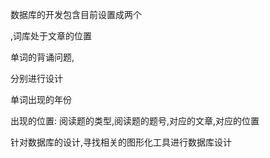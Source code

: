 数据库的开发包含目前设置成两个

,词库处于文章的位置

单词的背诵问题,

分别进行设计

单词出现的年份

出现的位置: 阅读题的类型,阅读题的题号,对应的文章,对应的位置

针对数据库的设计,寻找相关的图形化工具进行数据库设计
